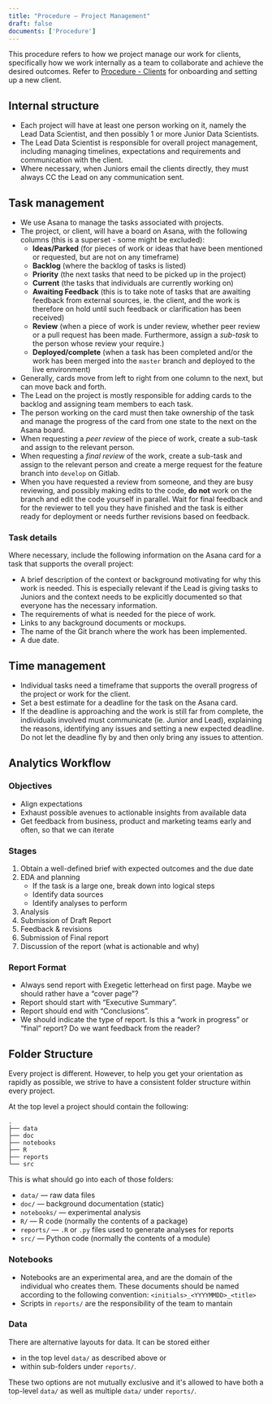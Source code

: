 ```yaml
---
title: "Procedure – Project Management"
draft: false
documents: ['Procedure']
---
```


This procedure refers to how we project manage our work for clients, specifically how we work internally as a team to collaborate and achieve the desired outcomes. Refer to <a href="https://www.exegetic.biz/internal/procedure-clients/">Procedure - Clients</a> for onboarding and setting up a new client. 

## Internal structure

- Each project will have at least one person working on it, namely the Lead Data Scientist, and then possibly 1 or more Junior Data Scientists.
- The Lead Data Scientist is responsible for overall project management, including managing timelines, expectations and requirements and communication with the client.
- Where necessary, when Juniors email the clients directly, they must always CC the Lead on any communication sent.

## Task management

- We use Asana to manage the tasks associated with projects.
- The project, or client, will have a board on Asana, with the following columns (this is a superset - some might be excluded):
    - **Ideas/Parked** (for pieces of work or ideas that have been mentioned or requested, but are not on any timeframe)
    - **Backlog** (where the backlog of tasks is listed)
    - **Priority** (the next tasks that need to be picked up in the project)
    - **Current** (the tasks that individuals are currently working on)
    - **Awaiting Feedback** (this is to take note of tasks that are awaiting feedback from external sources, ie. the client, and the work is therefore on hold until such feedback or clarification has been received)
    - **Review** (when a piece of work is under review, whether peer review or a pull request has been made. Furthermore, assign a *sub-task* to the person whose review your require.)
    - **Deployed/complete** (when a task has been completed and/or the work has been merged into the `master` branch and deployed to the live environment)
- Generally, cards move from left to right from one column to the next, but can move back and forth.
- The Lead on the project is mostly responsible for adding cards to the backlog and assigning team members to each task.
- The person working on the card must then take ownership of the task and manage the progress of the card from one state to the next on the Asana board.
- When requesting a *peer review* of the piece of work, create a sub-task and assign to the relevant person.  
- When requesting a *final review* of the work, create a sub-task and assign to the relevant person and create a merge request for the feature branch into `develop` on Gitlab.
- When you have requested a review from someone, and they are busy reviewing, and possibly making edits to the code, **do not** work on the branch and edit the code yourself in parallel. Wait for final feedback and for the reviewer to tell you they have finished and the task is either ready for deployment or needs further revisions based on feedback.

### Task details

Where necessary, include the following information on the Asana card for a task that supports the overall project:

- A brief description of the context or background motivating for why this work is needed. This is especially relevant if the Lead is giving tasks to Juniors and the context needs to be explicitly documented so that everyone has the necessary information.
- The requirements of what is needed for the piece of work.
- Links to any background documents or mockups.
- The name of the Git branch where the work has been implemented. 
- A due date.

## Time management

- Individual tasks need a timeframe that supports the overall progress of the project or work for the client. 
- Set a best estimate for a deadline for the task on the Asana card.
- If the deadline is approaching and the work is still far from complete, the individuals involved must communicate (ie. Junior and Lead), explaining the reasons, identifying any issues and setting a new expected deadline. Do not let the deadline fly by and then only bring any issues to attention.

## Analytics Workflow

### Objectives

- Align expectations
- Exhaust possible avenues to actionable insights from available data
- Get feedback from business, product and marketing teams early and often, so that we can iterate

### Stages

1. Obtain a well-defined brief with expected outcomes and the due date
2. EDA and planning
    - If the task is a large one, break down into logical steps
    - Identify data sources
    - Identify analyses to perform
3. Analysis
4. Submission of Draft Report
5. Feedback & revisions
6. Submission of Final report
7. Discussion of the report (what is actionable and why)

### Report Format

- Always send report with Exegetic letterhead on first page. Maybe we should rather have a “cover page”?
- Report should start with “Executive Summary”.
- Report should end with “Conclusions”.
- We should indicate the type of report. Is this a “work in progress” or “final” report? Do we want feedback from the reader?

## Folder Structure

Every project is different. However, to help you get your orientation as rapidly as possible, we strive to have a consistent folder structure within every project.

At the top level a project should contain the following:

```
.
├── data
├── doc
├── notebooks
├── R
├── reports
└── src
```

This is what should go into each of those folders:

- `data/` — raw data files
- `doc/` — background documentation (static)
- `notebooks/` — experimental analysis
- `R/` — R code (normally the contents of a package)
- `reports/` — `.R` or  `.py` files used to generate analyses for reports 
- `src/` — Python code (normally the contents of a module)

### Notebooks

- Notebooks are an experimental area, and are the domain of the individual who creates them. These documents should be named according to the following convention: `<initials>_<YYYYMMDD>_<title>`
- Scripts in `reports/` are the responsibility of the team to mantain

### Data

There are alternative layouts for data. It can be stored either

- in the top level `data/` as described above or
- within sub-folders under `reports/`.

These two options are not mutually exclusive and it's allowed to have both a top-level `data/` as well as multiple `data/` under `reports/`.
